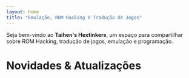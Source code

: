 ```yaml
---
layout: home
title: "Emulação, ROM Hacking e Tradução de Jogos"
---
```


Seja bem-vindo ao **Taihen's Hextinkers**, um espaço para compartilhar sobre ROM Hacking, tradução de jogos, emulação e programação.

# Novidades & Atualizações